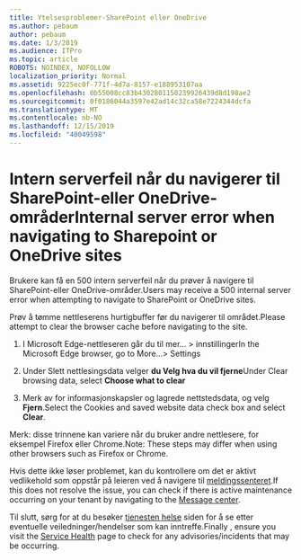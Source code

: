 ```yaml
---
title: Ytelsesproblemer-SharePoint eller OneDrive
ms.author: pebaum
author: pebaum
ms.date: 1/3/2019
ms.audience: ITPro
ms.topic: article
ROBOTS: NOINDEX, NOFOLLOW
localization_priority: Normal
ms.assetid: 9225ec0f-771f-4d7a-8157-e188953107aa
ms.openlocfilehash: 0b55008cc83b4302801150239926439d8d198ae2
ms.sourcegitcommit: 0f0186044a3597e42ad14c32ca58e7224344dcfa
ms.translationtype: MT
ms.contentlocale: nb-NO
ms.lasthandoff: 12/15/2019
ms.locfileid: "40049598"
---
```

# <a name="internal-server-error-when-navigating-to-sharepoint-or-onedrive-sites"></a><span data-ttu-id="92678-102">Intern serverfeil når du navigerer til SharePoint-eller OneDrive-områder</span><span class="sxs-lookup"><span data-stu-id="92678-102">Internal server error when navigating to Sharepoint or OneDrive sites</span></span>

<span data-ttu-id="92678-103">Brukere kan få en 500 intern serverfeil når du prøver å navigere til SharePoint-eller OneDrive-områder.</span><span class="sxs-lookup"><span data-stu-id="92678-103">Users may receive a 500 internal server error when attempting to navigate to SharePoint or OneDrive sites.</span></span> 

<span data-ttu-id="92678-104">Prøv å tømme nettleserens hurtigbuffer før du navigerer til området.</span><span class="sxs-lookup"><span data-stu-id="92678-104">Please attempt to clear the browser cache before navigating to the site.</span></span>


1. <span data-ttu-id="92678-105">I Microsoft Edge-nettleseren går du til mer... > innstillinger</span><span class="sxs-lookup"><span data-stu-id="92678-105">In the Microsoft Edge browser, go to More...> Settings</span></span>

2. <span data-ttu-id="92678-106">Under Slett nettlesingsdata velger **du Velg hva du vil fjerne**</span><span class="sxs-lookup"><span data-stu-id="92678-106">Under Clear browsing data, select **Choose what to clear**</span></span>

3. <span data-ttu-id="92678-107">Merk av for informasjonskapsler og lagrede nettstedsdata, og velg **Fjern**.</span><span class="sxs-lookup"><span data-stu-id="92678-107">Select the Cookies and saved website data check box and select **Clear**.</span></span>

<span data-ttu-id="92678-108">Merk: disse trinnene kan variere når du bruker andre nettlesere, for eksempel Firefox eller Chrome.</span><span class="sxs-lookup"><span data-stu-id="92678-108">Note: These steps may differ when using other browsers such as Firefox or Chrome.</span></span>

<span data-ttu-id="92678-109">Hvis dette ikke løser problemet, kan du kontrollere om det er aktivt vedlikehold som oppstår på leieren ved å navigere til [meldingssenteret](https://portal.office.com/adminportal/home#/MessageCenter).</span><span class="sxs-lookup"><span data-stu-id="92678-109">If this does not resolve the issue, you can check if there is active maintenance occurring on your tenant by navigating to the [Message center](https://portal.office.com/adminportal/home#/MessageCenter).</span></span>

<span data-ttu-id="92678-110">Til slutt, sørg for at du besøker [tjenesten helse](https://portal.office.com/adminportal/home#/servicehealth) siden for å se etter eventuelle veiledninger/hendelser som kan inntreffe.</span><span class="sxs-lookup"><span data-stu-id="92678-110">Finally , ensure you visit the [Service Health](https://portal.office.com/adminportal/home#/servicehealth) page to check for any advisories/incidents that may be occurring.</span></span>

